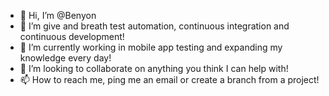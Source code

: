 - 👋 Hi, I’m @Benyon
- 👀 I’m give and breath test automation, continuous integration and continuous development!
- 🌱 I’m currently working in mobile app testing and expanding my knowledge every day!
- 💞️ I’m looking to collaborate on anything you think I can help with!
- 📫 How to reach me, ping me an email or create a branch from a project!
